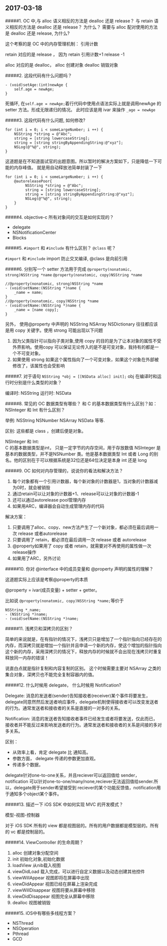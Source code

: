 

## 2017-03-18
#####1. OC 中,与 alloc 语义相反的方法是 dealloc 还是 release？ 与 retain 语义相反的方法是 dealloc 还是 release？ 为什么？ 需要与 alloc 配对使用的方法是 dealloc 还是 release, 为什么?

这个考察的是 OC 中的内存管理机制： 引用计数

retain 对应的是 release ， 因为 retain 引用计数+1 release -1

alloc 对应的是 dealloc，  alloc 创建对象 dealloc 销毁对象


#####2. 这段代码有什么问题吗？

```obj-c
- (void)setAge:(int)newAge {
    self.age = newAge;
}
```

死循环, 在`self.age = newAge;`着行代码中使用点语法实际上就是调用newAge 的 setter 方法。形成无限递归的情况。 此时应该是用 ivar 来操作 `_age = newAge`


#####3. 这段代码有什么问题, 如何修改?

```obj-c
for (int i = 0; i < someLargeNumber; i ++) {
    NSString *string = @"Abc";
    string = [string lowercaseString];
    string = [string stringByAppendingString:@"xyz"];
    NSLog(@"%@", string);
}

```

这道题是在不知道面试官的出题意图。所以暂时的解决方案如下，只是降低一下可能的内存峰值。 就是用自动释放池简单封装了一下

```obj-c
for (int i = 0; i < someLargeNumber; i ++) {
    @autoreleasePoor{
         NSString *string = @"Abc";
         string = [string lowercaseString];
         string = [string stringByAppendingString:@"xyz"];
         NSLog(@"%@", string);
    }
}
```




#####4. objective-c 所有对象间的交互是如何实现的？

* delegate
* NSNotificationCenter
* Blocks


#####5. `#import` 和 `#include` 有什么区别？ `@class` 呢？

`#import` 和 `#include` import 防止交叉编译,  @class 是向前引用



#####6. 分别写一个 setter 方法用于完成
`@property(nonatomic, strong)NSString *name`
`@property(nonatomic, copy)NSString *name`


```objc
//@property(nonatomic, strong)NSString *name
- (void)setName:(NSString *)name {
    _name = name;
}
//@property(nonatomic, copy)NSString *name
- (void)setName:(NSString *)name {
    _name = [name copy];
}
```

另外， 使用@property 中声明的 NSString NSArray NSDictionary 往往都应该是用 copy 关键字。使用 strong 可能出现以下问题

1. 因为父类指针可以指向子类对象,使用 copy 的目的是为了让本对象的属性不受外界影响。使用copy 可以保证无论传入的是不是可变对象，我持有的都是一个不可变对象。
2. 如果使用 strong 如果这个属性指向了一个可变对象，如果这个对象在外部被修改了，该属性也会受影响



#####7. 对于语句 `NSString *obj = [[NSData alloc] init];` obj 在编译时和运行时分别是什么类型的对象？

编译时: NSString
运行时: NSData

#####8. 常见的 OC 数据类型有哪些？ 和 C 的基本数据类型有什么区别？如： NSInteger 和 Int 有什么区别？

举例:
    NSString NSNumber NSArray NSData 等等.

区别: 
    这些都是 class ，创建后便是对象。

NSInteger 和 Int:    
 C 的基本数据类型是int， 只是一定字节的内存空间，用于存放数值
 NSInteger 是基本的数据类型，并不是NSNumber 类。他是基本数据类型 Int 或者 Long 的别名。他的区别在于可以根据系统是32位还是64位决定是本身 int 还是 long



#####9. OC 如何对内存管理的，说说你的看法和解决方法？

1. 每个对象都有一个引用计数器，每个新对象的计数器是1，当对象的计数器减为0时，就会被销毁
2. 通过retain可以让对象的计数器+1、release可以让对象的计数器-1
3. 还可以通过autorelease pool管理内存
4. 如果用ARC，编译器会自动生成管理内存的代码

解决方案：

1. 只要调用了alloc、copy、new方法产生了一个新对象，都必须在最后调用一次 release 或者autorelease
2. 只要调用了 retain，都必须在最后调用一次 release 或者 autorelease
3. @property如果用了 copy 或者 retain，就需要对不再使用的属性做一次release操作
4. 如果用了ARC，另外讨论


#####10. 你对 @interface 中的成员变量和 @property 声明的属性的理解？

这道题实际上应该是考察@property的本质

@property = ivar(成员变量) + setter + getter。

比如说 `@property(nonatomic, copy)NSString *name;`等价于

```obj-c
NSString *_name;
- (NSString *)name;
- (void)setName:(NSString *)name;
```


#####11. 浅拷贝和深拷贝的区别？

简单的来说就是，在有指针的情况下，浅拷贝只是增加了一个指针指向已经存在的内存，而深拷贝就是增加一个指针并且申请一个新的内存，使这个增加的指针指向这个新的内存，采用深拷贝的情况下，释放内存的时候就不会出现在浅拷贝时重复释放同一内存的错误！

说直白点就是指针复制和内容复制的区别。 这个时候需要主要对 NSArray 之类的集合对象，深拷贝也不能完全复制容器内的值。


#####12. 什么时候用 delegate， 什么时候用 Notification?

Delegate:
消息的发送者(sender)告知接收者(receiver)某个事件将要发生，delegate同意然然后发送者响应事件，delegate机制使得接收者可以改变发送者的行为。通常发送者和接收者的关系是直接的一对多的关系。

Notification:
消息的发送者告知接收者事件已经发生或者将要发送，仅此而已，接收者并不能反过来影响发送者的行为。通常发送者和接收者的关系是间接的多对多关系。

区别：
 
* 从效率上看，肯定 delegate 比 通知高。
* 参数方面， delegate 传递的参数更加直观。
* 传递多个数据，


delegate针对one-to-one关系，并且reciever可以返回值给 sender，notification 可以针对one-to-one/many/none,reciever无法返回值给sender.所以，delegate用于sender希望接受到 reciever的某个功能反馈值，notification用于通知多个object某个事件。


#####13. 描述一下 iOS SDK 中如何实现 MVC 的开发模式？

模型-视图-控制器

对于 iOS SDK 所有的 view 都是视图层的。所有的用户数据都是模型层的。所有的 vc 都是控制层的。


#####14. ViewController 的生命周期？

1. alloc              创建对象分配空间
2. init               初始化对象,初始化数据
3. loadView           从nib载入视图
4. viewDidLoad        载入完成，可以进行自定义数据以及动态创建其他控件
5. viewWillAppear     视图即将在屏幕中出现
6. viewDidAppear      视图已经在屏幕上渲染完成
7. viewWillDisappear  视图将要从屏幕中移除
8. viewDidDisappear   视图完全从屏幕中移除
9. dealloc            视图被销毁

#####15. iOS中有哪些多线程方案？

* NSThread
* NSOperation
* Pthread
* GCD





